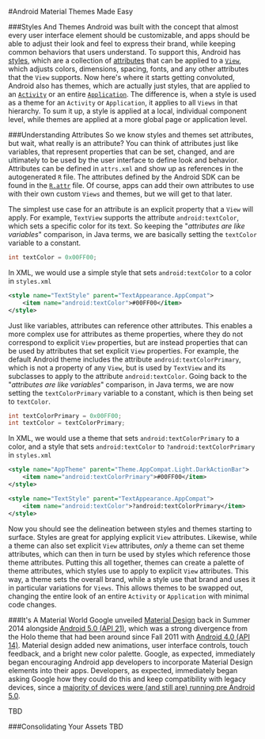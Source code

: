 #Android Material Themes Made Easy


###Styles And Themes
Android was built with the concept that almost every user interface element should be customizable, and apps should be able to adjust their look and feel to express their brand, while keeping common behaviors that users understand. To support this, Android has [styles](http://developer.android.com/guide/topics/resources/style-resource.html), which are a collection of [attributes](http://developer.android.com/training/custom-views/create-view.html#customattr) that can be applied to a [`View`](http://developer.android.com/reference/android/view/View.html), which adjusts colors, dimensions, spacing, fonts, and any other attributes that the `View` supports. Now here's where it starts getting convoluted, Android also has themes, which are actually just styles, that are applied to an [`Activity`](http://developer.android.com/reference/android/app/Activity.html) or an entire [`Application`](http://developer.android.com/reference/android/app/Application.html). The difference is, when a style is used as a theme for an `Activity` or `Application`, it applies to all `Views` in that hierarchy. To sum it up, a style is applied at a local, individual component level, while themes are applied at a more global page or application level.

###Understanding Attributes
So we know styles and themes set attributes, but wait, what really is an attribute? You can think of attributes just like variables, that represent properties that can be set, changed, and are ultimately to be used by the user interface to define look and behavior. Attributes can be defined in `attrs.xml` and show up as references in the autogenerated `R` file. The attributes defined by the Android SDK can be found in the [`R.attr`](http://developer.android.com/reference/android/R.attr.html) file. Of course, apps can add their own attributes to use with their own custom `Views` and themes, but we will get to that later.

The simplest use case for an attribute is an explicit property that a `View` will apply. For example, `TextView` supports the attribute `android:textColor`, which sets a specific color for its text. So keeping the "*attributes are like variables*" comparison, in Java terms, we are basically setting the `textColor` variable to a constant.

```java
int textColor = 0x00FF00;
```

In XML, we would use a simple style that sets `android:textColor` to a color in `styles.xml`

```xml
<style name="TextStyle" parent="TextAppearance.AppCompat">
	<item name="android:textColor">#00FF00</item>
</style>
```

Just like variables, attributes can reference other attributes. This enables a more complex use for attributes as theme properties, where they do not correspond to explicit `View` properties, but are instead properties that can be used by attributes that set explicit `View` properties. For example, the default Android theme includes the attribute `android:textColorPrimary`, which is not a property of any `View`, but is used by `TextView` and its subclasses to apply to the attribute `android:textColor`. Going back to the "*attributes are like variables*" comparison, in Java terms, we are now setting the `textColorPrimary` variable to a constant, which is then being set to `textColor`.

```java
int textColorPrimary = 0x00FF00;
int textColor = textColorPrimary;
```

In XML, we would use a theme that sets `android:textColorPrimary` to a color, and a style that sets `android:textColor` to `?android:textColorPrimary` in `styles.xml`

```xml
<style name="AppTheme" parent="Theme.AppCompat.Light.DarkActionBar">
	<item name="android:textColorPrimary">#00FF00</item>
</style>

<style name="TextStyle" parent="TextAppearance.AppCompat">
	<item name="android:textColor">?android:textColorPrimary</item>
</style>
```

Now you should see the delineation between styles and themes starting to surface. Styles are great for applying explicit `View` attributes. Likewise, while a theme can also set explicit `View` attributes, *only* a theme can set theme attributes, which can then in turn be used by styles which reference those theme attributes. Putting this all together, themes can create a palette of theme attributes, which styles use to apply to explicit `View` attributes. This way, a theme sets the overall brand, while a style use that brand and uses it in particular variations for  `Views`. This allows themes to be swapped out, changing the entire look of an entire `Activity` or `Application` with minimal code changes.


###It's A Material World
Google unveiled [Material Design](https://www.google.com/design/spec/material-design/introduction.html) back in Summer 2014 alongside [Android 5.0 (API 21)](http://developer.android.com/about/versions/lollipop.html), which was a strong divergence from the Holo theme that had been around since Fall 2011 with [Android 4.0 (API 14)](http://developer.android.com/about/versions/android-4.0-highlights.html). Material design added new animations, user interface controls, touch feedback, and a bright new color palette. Google, as expected, immediately began encouraging Android app developers to incorporate Material Design elements into their apps. Developers, as expected, immediately began asking Google how they could do this and keep compatibility with legacy devices, since a [majority of devices were (and still are) running pre Android 5.0](http://developer.android.com/about/dashboards/index.html). 

TBD

###Consolidating Your Assets 
TBD